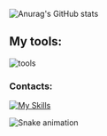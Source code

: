 ![Anurag's GitHub stats](https://github-readme-stats.vercel.app/api?username=Lapl4ce&show_icons=true&theme=transparent)
<br />
## My tools:
![tools](https://skillicons.dev/icons?i=js,html,css,python,github,nodejs,vscode)
### Contacts:
[![My Skills](https://skillicons.dev/icons?i=discord)](https://discordapp.com/users/668142878312103938/)
<br clear="both">

<img src="https://raw.githubusercontent.com/Lapl4ce/Lapl4ce/blob/output/snake.svg" alt="Snake animation" />

###
